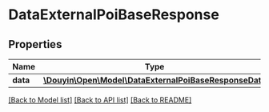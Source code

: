 # DataExternalPoiBaseResponse

## Properties
Name | Type | Description | Notes
------------ | ------------- | ------------- | -------------
**data** | [**\Douyin\Open\Model\DataExternalPoiBaseResponseData**](DataExternalPoiBaseResponseData.md) |  | [optional] 

[[Back to Model list]](../../README.md#documentation-for-models) [[Back to API list]](../../README.md#documentation-for-api-endpoints) [[Back to README]](../../README.md)

